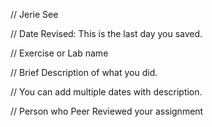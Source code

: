 // Jerie See

 // Date Revised: This is the last day you saved. 

 // Exercise or Lab name 

 // Brief Description of what you did. 

 // You can add multiple dates with description.

// Person who Peer Reviewed your assignment

